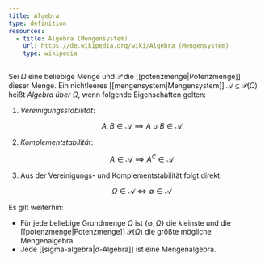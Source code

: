 ```yaml
---
title: Algebra
type: definition
resources:
  - title: Algebra (Mengensystem)
    url: https://de.wikipedia.org/wiki/Algebra_(Mengensystem)
    type: wikipedia
---
```


Sei $\Omega$ eine beliebige Menge und $\mathcal{P}$  die [[potenzmenge|Potenzmenge]] dieser Menge.
Ein nichtleeres [[mengensystem|Mengensystem]] $\mathcal{A} \subseteq \mathcal{P}(\Omega)$ heißt *Algebra über $\Omega$*, wenn folgende Eigenschaften gelten:

1. *Vereinigungsstabilität*:

   $$
   A, B \in \mathcal{A} \implies A \cup B \in \mathcal{A}
  $$

2. *Komplementstabilität*:
   
   $$
   A \in \mathcal{A} \implies A^C \in \mathcal{A}
  $$
  
3. Aus der Vereinigungs- und Komplementstabilität folgt direkt:
  
   $$
   \Omega \in \mathcal{A} \iff \emptyset \in \mathcal{A}
  $$

Es gilt weiterhin:
- Für jede beliebige Grundmenge $\Omega$ ist $\{\emptyset, \Omega\}$ die kleinste und die [[potenzmenge|Potenzmenge]] $\mathcal{P}(\Omega)$ die größte mögliche Mengenalgebra.
- Jede [[sigma-algebra|$\sigma$-Algebra]] ist eine Mengenalgebra.